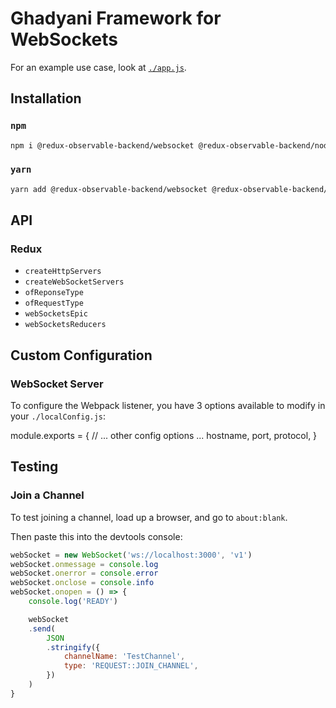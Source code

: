 # Ghadyani Framework for WebSockets

For an example use case, look at [`./app.js`](app.js).

## Installation

### `npm`
```sh
npm i @redux-observable-backend/websocket @redux-observable-backend/node @redux-observable-backend/redux-utils
```

### `yarn`
```sh
yarn add @redux-observable-backend/websocket @redux-observable-backend/node @redux-observable-backend/redux-utils
```

## API

### Redux
- `createHttpServers`
- `createWebSocketServers`
- `ofReponseType`
- `ofRequestType`
- `webSocketsEpic`
- `webSocketsReducers`

## Custom Configuration

### WebSocket Server
To configure the Webpack listener, you have 3 options available to modify in your `./localConfig.js`:

module.exports = {
	// ... other config options ...
	hostname,
	port,
	protocol,
}

## Testing

### Join a Channel
To test joining a channel, load up a browser, and go to `about:blank`.

Then paste this into the devtools console:
```js
webSocket = new WebSocket('ws://localhost:3000', 'v1')
webSocket.onmessage = console.log
webSocket.onerror = console.error
webSocket.onclose = console.info
webSocket.onopen = () => {
	console.log('READY')

	webSocket
	.send(
		JSON
		.stringify({
			channelName: 'TestChannel',
			type: 'REQUEST::JOIN_CHANNEL',
		})
	)
}
```
